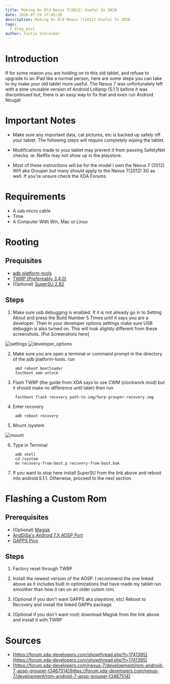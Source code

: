 ```yaml
---
title: Making An Old Nexus 7(2012) Useful In 2020
date: 2020-07-29 17:45:20
description: Making An Old Nexus 7(2012) Useful In 2020
tags:
  - blog_post
author: Justin Schreiber
---
```


# Introduction
If for some reason you are holding on to this old tablet, and refuse to upgrade to an iPad like a normal person, here are some steps you can take to my make your old tablet more useful. The Nexus 7 was unfortunately left with a slow unusable version of Android Lollipop (5.1.1) before it was discontinued but, there is an easy way to fix that and even run Android Nougat

# Important Notes 

- Make sure any important data, cat pictures, etc is backed up safely off your tablet. The following steps will require completely wiping the tablet. 

- Modifications made to your tablet may prevent it from passing SafetyNet checks. ie: Netflix may not show up in the playstore.

- Most of these instructions will be for the model I own the Nexus 7 (2012) Wifi aka Grouper but many should apply to the Nexus 7(2012) 3G as well. If you're unsure check the XDA Forums.

# Requirements

- A usb micro cable
- Time
- A Computer With Win, Mac or Linux


# Rooting

## Prequisites
- [adb platform-tools](https://developer.android.com/studio/releases/platform-tools)
- [TWRP (Prefereably 3.4.0)](https://dl.twrp.me/grouper/)
- (Optional) [SuperSU 2.82](https://s3-us-west-2.amazonaws.com/supersu/download/zip/SuperSU-v2.82-201705271822.zip)


## Steps

1. Make sure usb debugging is enabled. If it is not already go in to Setting About and press the Build Number 5 Times until it says you are a developer. Then In your developer options settings make sure USB debuggin is also turned on. This will look slightly different from these screenshots. [Put Screenshots here]

![settings](/blog/assets/old-nexus-7-useful/Screenshot_20200729-190004.png)
![developer_options](/blog/assets/old-nexus-7-useful/Screenshot_20200729-190144.png)

2. Make sure you are open a terminal or command prompt in the directory of the adb platform-tools. run 


        abd reboot bootloader 
        fastboot oem unlock
        

3. Flash TWRP (the guide from XDA says to use CWM (clockwork mod) but it should make no difference until later) then run 

        
        fastboot flash recovery path-to-img/twrp-grouper-recovery.img
        

4. Enter recovery 

    
        adb reboot recovery
    

5. Mount /system

![mount](/blog/assets/old-nexus-7-useful/Screenshot_2020-07-29-19-33-02.png)

6. Type in Terminal 
    
        adb shell
        cd /system
        mv recovery-from-boot.p recovery-from-boot.bak

    

7. If you want to stop here install SuperSU from the link above and reboot into android 5.1.1.
Otherwise, proceed to the next section.





# Flashing a Custom Rom

## Prerequisites 
- (Optional) [Magisk](https://github.com/topjohnwu/Magisk/releases/download/v20.4/Magisk-v20.4.zip)
- [AndDiSa's Android 7.X AOSP Port](https://forum.xda-developers.com/nexus-7/development/rom-android-7-aosp-grouper-t3467514)
- [GAPPS Pico](https://opengapps.org/) 

## Steps

1. Factory reset through TWRP

2. Install the newest version of the AOSP. I recommend the one linked above as it includes built in optimizations that have made my tablet run smoother than how it ran on an older cutom rom.

3. (Optional if you don't want GAPPS aka playstore, etc) Reboot to Recovery and install the linked GAPPs package

4. (Optional if you don't want root) download Magisk from the link above and install it with TWRP

# Sources 

- [https://forum.xda-developers.com/showthread.php?t=1741395](https://forum.xda-developers.com/showthread.php?t=1741395)
- [https://forum.xda-developers.com/nexus-7/development/rom-android-7-aosp-grouper-t3467514](https://forum.xda-developers.com/nexus-7/development/rom-android-7-aosp-grouper-t3467514)